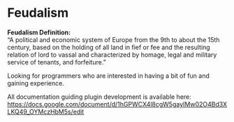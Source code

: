 Feudalism
=========

**Feudalism Definition:**  
“A political and economic system of Europe from the 9th to about the 15th century, based on the holding of all land in fief or fee and the resulting relation of lord to vassal and characterized by homage, legal and military service of tenants, and forfeiture.”

Looking for programmers who are interested in having a bit of fun and gaining experience.

All documentation guiding plugin development is available here: https://docs.google.com/document/d/1hGPWCX4l8cgW5gayIMw02O4Bd3XLKQ49_OYMczHbM5s/edit
